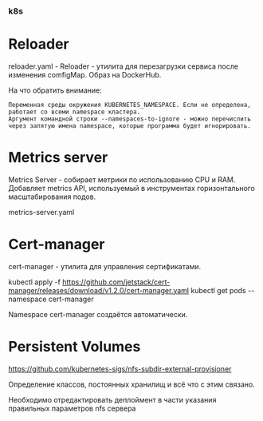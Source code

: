 ### k8s
# Reloader

reloader.yaml - Reloader - утилита для перезагрузки сервиса после изменения comfigMap. Образ на DockerHub.

На что обратить внимание:

    Переменная среды окружения KUBERNETES_NAMESPACE. Если не определена, работает со всеми namespace кластера.
    Аргумент командной строки --namespaces-to-ignore - можно перечислить через запятую имена namespace, которые программа будет игнорировать.

# Metrics server

Metrics Server - собирает метрики по использованию CPU и RAM. Добавляет metrics API, используемый в инструментах горизонтального масштабирования подов.

metrics-server.yaml


# Cert-manager

cert-manager - утилита для управления сертификатами.

kubectl apply -f https://github.com/jetstack/cert-manager/releases/download/v1.2.0/cert-manager.yaml
kubectl get pods --namespace cert-manager

Namespace cert-manager создаётся автоматически.

# Persistent Volumes

https://github.com/kubernetes-sigs/nfs-subdir-external-provisioner

Определение классов, постоянных хранилищ и всё что с этим связано.

Необходимо отредактировать деплоймент в части указания правильных параметров nfs сервера

